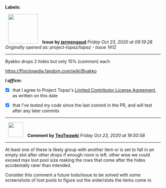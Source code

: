 **Labels:**



<a href="https://github.com/jarmengaud"><img src="https://avatars3.githubusercontent.com/u/52013132?v=4" width="96" height="96" hspace="10"></img></a> **Issue by [jarmengaud](https://github.com/jarmengaud)**
_Friday Oct 23, 2020 at 09:19:28_
_Originally opened as: project-topaz/topaz - Issue 1412_

----

Byakko drops 2 hides but only 15% (common) each

https://ffxiclopedia.fandom.com/wiki/Byakko

<!-- place 'x' mark between square [] brackets to affirm: -->
**_I affirm:_**
- [x] that I agree to Project Topaz's [Limited Contributor License Agreement](http://project-topaz.com/blob/release/CONTRIBUTOR_AGREEMENT.md), as written on this date
- [x] that I've _tested my code_ since the last commit in the PR, and will test after any later commits




----
<a href="https://github.com/TeoTwawki"><img src="https://avatars0.githubusercontent.com/u/6871475?v=4" width="48" height="48" hspace="10"></img></a> **Comment by [TeoTwawki](https://github.com/TeoTwawki)**
_Friday Oct 23, 2020 at 16:50:58_

----

At least one of these is likely group with another item or is set to fall in an empty slot after other drops if enough room is left. other wise we could exceed max loot pool size making the rows that come after the hides accidentally rarer than intended.

Consider this comment a future todo/issue to be solved with some screenshots of loot pools to figure out the order/slots the items come in.
